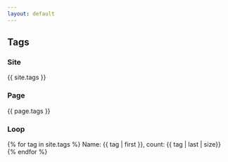 ```yaml
---
layout: default
---
```


## Tags

### Site
{{ site.tags }}

### Page
{{ page.tags }}

### Loop
{% for tag in site.tags %}
  Name: {{ tag | first }},
  count: {{ tag | last | size}}
{% endfor %}
